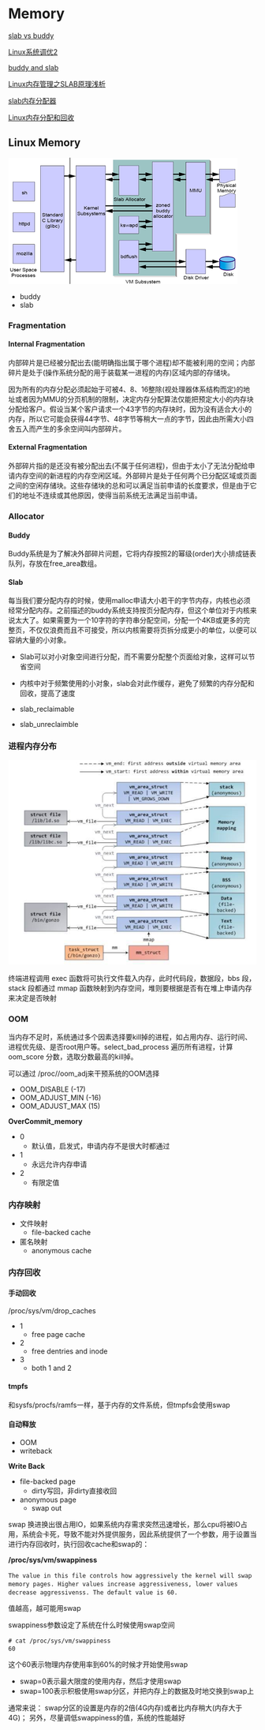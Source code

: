 # Memory

[slab vs buddy](https://blog.csdn.net/u014645605/article/details/76617626)

[Linux系统调优2](https://yq.aliyun.com/articles/509658?spm=a2c4e.11153940.0.0.61904289RxXxtO#)

[buddy and slab](http://c.biancheng.net/view/1284.html)

[Linux内存管理之SLAB原理浅析](https://blog.csdn.net/rockrockwu/article/details/79976833)

[slab内存分配器](https://blog.csdn.net/liuhangtiant/article/details/81259293)

[Linux内存分配和回收](http://www.sohu.com/a/312093365_99952211)

## Linux Memory

<img src="memory.png" />

- buddy
- slab

### Fragmentation

#### Internal Fragmentation
内部碎片是已经被分配出去(能明确指出属于哪个进程)却不能被利用的空间；内部碎片是处于(操作系统分配的用于装载某一进程的内存)区域内部的存储块。

因为所有的内存分配必须起始于可被4、8、16整除(视处理器体系结构而定)的地址或者因为MMU的分页机制的限制，决定内存分配算法仅能把预定大小的内存块分配给客户。假设当某个客户请求一个43字节的内存块时，因为没有适合大小的内存，所以它可能会获得44字节、48字节等稍大一点的字节，因此由所需大小四舍五入而产生的多余空间叫内部碎片。

#### External Fragmentation
外部碎片指的是还没有被分配出去(不属于任何进程)，但由于太小了无法分配给申请内存空间的新进程的内存空闲区域。外部碎片是处于任何两个已分配区域或页面之间的空闲存储块。这些存储块的总和可以满足当前申请的长度要求，但是由于它们的地址不连续或其他原因，使得当前系统无法满足当前申请。

### Allocator

#### Buddy
Buddy系统是为了解决外部碎片问题，它将内存按照2的幂级(order)大小排成链表队列，存放在free_area数组。

#### Slab
每当我们要分配内存的时候，使用malloc申请大小若干的字节内存，内核也必须经常分配内存。之前描述的buddy系统支持按页分配内存，但这个单位对于内核来说太大了。如果需要为一个10字符的字符串分配空间，分配一个4KB或更多的完整页，不仅仅浪费而且不可接受，所以内核需要将页拆分成更小的单位，以便可以容纳大量的小对象。

- Slab可以对小对象空间进行分配，而不需要分配整个页面给对象，这样可以节省空间
- 内核中对于频繁使用的小对象，slab会对此作缓存，避免了频繁的内存分配和回收，提高了速度

- slab_reclaimable
- slab_unreclaimble

### 进程内存分布

<img src="program_memory.jpeg" />

终端进程调用 exec 函数将可执行文件载入内存，此时代码段，数据段，bbs 段，stack 段都通过 mmap 函数映射到内存空间，堆则要根据是否有在堆上申请内存来决定是否映射

### OOM
当内存不足时，系统通过多个因素选择要kill掉的进程，如占用内存、运行时间、进程优先级、是否root用户等。select_bad_process 遍历所有进程，计算 oom_score 分数，选取分数最高的kill掉。

可以通过 /proc/<pid>/oom_adj来干预系统的OOM选择

- OOM_DISABLE (-17)
- OOM_ADJUST_MIN (-16)
- OOM_ADJUST_MAX (15)

**OverCommit_memory**

- 0
    - 默认值，启发式，申请内存不是很大时都通过
- 1
    - 永远允许内存申请
- 2
    - 有限定值

### 内存映射

- 文件映射
    - file-backed cache
- 匿名映射
    - anonymous cache

### 内存回收

#### 手动回收

/proc/sys/vm/drop_caches

- 1
    - free page cache
- 2
    - free dentries and inode
- 3
    - both 1 and 2

#### tmpfs

和sysfs/procfs/ramfs一样，基于内存的文件系统，但tmpfs会使用swap

#### 自动释放

- OOM
- writeback

**Write Back**

- file-backed page
    - dirty写回，非dirty直接收回
- anonymous page
    - swap out

swap 换进换出很占用IO，如果系统内存需求突然迅速增长，那么cpu将被IO占用，系统会卡死，导致不能对外提供服务，因此系统提供了一个参数，用于设置当进行内存回收时，执行回收cache和swap的：

**/proc/sys/vm/swappiness**

`The value in this file controls how aggressively the kernel will swap memory pages. Higher values increase aggressiveness, lower values decrease aggressivenss. The default value is 60.`

值越高，越可能用swap

swappiness参数设定了系统在什么时候使用swap空间

```
# cat /proc/sys/vm/swappiness
60
```

这个60表示物理内存使用率到60%的时候才开始使用swap

- swap=0表示最大限度的使用内存，然后才使用swap
- swap=100表示积极使用swap分区，并把内存上的数据及时地交换到swap上

通常来说：
swap分区的设置是内存的2倍(4G内存)或者比内存稍大(内存大于4G)；
另外，尽量调低swappiness的值，系统的性能越好